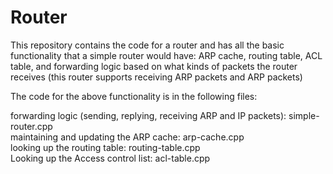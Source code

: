 # Router

This repository contains the code for a router and has all the basic functionality that a simple router would have: ARP cache, routing table, ACL table, and forwarding logic based on what kinds of packets the router receives (this router supports receiving ARP packets and ARP packets)

The code for the above functionality is in the following files:<br>

forwarding logic (sending, replying, receiving ARP and IP packets): simple-router.cpp<br>
maintaining and updating the ARP cache: arp-cache.cpp<br>
looking up the routing table: routing-table.cpp<br>
Looking up the Access control list: acl-table.cpp

